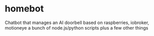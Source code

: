 # homebot
Chatbot that manages an AI doorbell based on raspberries, iobroker, motioneye a bunch of node.js/python scripts plus a few other things
